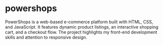 # powershops
PowerShops is a web-based e-commerce platform built with HTML, CSS, and JavaScript. It features dynamic product listings, an interactive shopping cart, and a checkout flow. The project highlights my front-end development skills and attention to responsive design.
